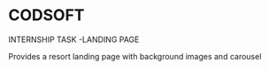 # CODSOFT
INTERNSHIP TASK -LANDING PAGE

Provides a resort landing page with background images and carousel
